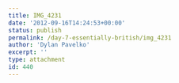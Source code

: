 ```yaml
---
title: IMG_4231
date: '2012-09-16T14:24:53+00:00'
status: publish
permalink: /day-7-essentially-british/img_4231
author: 'Dylan Pavelko'
excerpt: ''
type: attachment
id: 440
---
```

<!DOCTYPE html PUBLIC "-//W3C//DTD HTML 4.0 Transitional//EN" "http://www.w3.org/TR/REC-html40/loose.dtd">
<?xml encoding="UTF-8">
